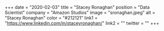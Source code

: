 +++ 
date = "2020-02-03" 
title = "Stacey Ronaghan" 
position = "Data Scientist" 
company = "Amazon Studios" 
image = "sronaghan.jpeg" 
alt = "Stacey Ronaghan" 
color = "#212121" 
link1 = "https://www.linkedin.com/in/staceyronaghan/" 
link2 = ""
twitter = ""
+++